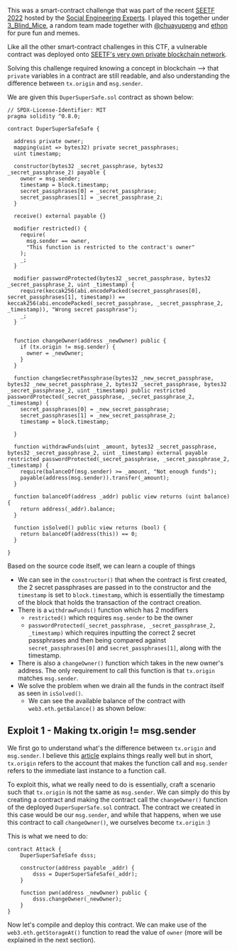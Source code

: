 This was a smart-contract challenge that was part of the recent [SEETF 2022](https://ctftime.org/event/1543/) hosted by the [Social Engineering Experts](https://seetf.sg/seetf/). I played this together under [3_Blind_Mice](https://ctftime.org/team/190705), a random team made together with [@chuayupeng](https://github.com/chuayupeng) and [ethon](https://github.com/gnosis-agora) for pure fun and memes.

Like all the other smart-contract challenges in this CTF, a vulnerable contract was deployed onto [SEETF's very own private blockchain network](https://github.com/Social-Engineering-Experts/ETH-Guide).

Solving this challenge required knowing a concept in blockchain --> that `private` variables in a contract are still readable, and also understanding the difference between `tx.origin` and `msg.sender`.

We are given this `DuperSuperSafe.sol` contract as shown below:
```solidity
// SPDX-License-Identifier: MIT
pragma solidity ^0.8.0;

contract DuperSuperSafeSafe {

  address private owner;
  mapping(uint => bytes32) private secret_passphrases;
  uint timestamp;

  constructor(bytes32 _secret_passphrase, bytes32 _secret_passphrase_2) payable {
    owner = msg.sender;
    timestamp = block.timestamp;
    secret_passphrases[0] = _secret_passphrase;
    secret_passphrases[1] = _secret_passphrase_2;
  }

  receive() external payable {}

  modifier restricted() {
    require(
      msg.sender == owner,
      "This function is restricted to the contract's owner"
    );
    _;
  }

  modifier passwordProtected(bytes32 _secret_passphrase, bytes32 _secret_passphrase_2, uint _timestamp) {
    require(keccak256(abi.encodePacked(secret_passphrases[0], secret_passphrases[1], timestamp)) == keccak256(abi.encodePacked(_secret_passphrase, _secret_passphrase_2, _timestamp)), "Wrong secret passphrase");
    _;
  }


  function changeOwner(address _newOwner) public {
    if (tx.origin != msg.sender) {
      owner = _newOwner;
    }
  }

  function changeSecretPassphrase(bytes32 _new_secret_passphrase, bytes32 _new_secret_passphrase_2, bytes32 _secret_passphrase, bytes32 _secret_passphrase_2, uint _timestamp) public restricted passwordProtected(_secret_passphrase, _secret_passphrase_2, _timestamp) {
    secret_passphrases[0] = _new_secret_passphrase;
    secret_passphrases[1] = _new_secret_passphrase_2;
    timestamp = block.timestamp;

  }

  function withdrawFunds(uint _amount, bytes32 _secret_passphrase, bytes32 _secret_passphrase_2, uint _timestamp) external payable restricted passwordProtected(_secret_passphrase, _secret_passphrase_2, _timestamp) {
    require(balanceOf(msg.sender) >= _amount, "Not enough funds");
    payable(address(msg.sender)).transfer(_amount);
  }

  function balanceOf(address _addr) public view returns (uint balance) {
    return address(_addr).balance;
  }

  function isSolved() public view returns (bool) {
    return balanceOf(address(this)) == 0;
  }

}
```

Based on the source code itself, we can learn a couple of things
- We can see in the `constructor()` that when the contract is first created, the 2 secret passphrases are passed in to the constructor and the `timestamp` is set to `block.timestamp`, which is essentially the timestamp of the block that holds the transaction of the contract creation.
- There is a `withdrawFunds()` function which has 2 modifiers
  - `restricted()` which requires `msg.sender` to be the owner
  - `passwordProtected(_secret_passphrase, _secret_passphrase_2, _timestamp)` which requires inputting the correct 2 secret passphrases and then being compared against `secret_passphrases[0]` and `secret_passphrases[1]`, along with the timestamp.
- There is also a `changeOwner()` function which takes in the new owner's address. The only requirement to call this function is that `tx.origin` matches `msg.sender`.
- We solve the problem when we drain all the funds in the contract itself as seen in `isSolved()`.
  - We can see the available balance of the contract with `web3.eth.getBalance()` as shown below:

## Exploit 1 - Making tx.origin != msg.sender
We first go to understand what's the difference between `tx.origin` and `msg.sender`. I believe this [article](https://blockchain-academy.hs-mittweida.de/courses/solidity-coding-beginners-to-intermediate/lessons/solidity-5-calling-other-contracts-visibility-state-access/topic/tx-origin-and-msg-sender/) explains things really well but in short, `tx.origin` refers to the account that makes the function call and `msg.sender` refers to the immediate last instance to a function call. 

To exploit this, what we really need to do is essentially, craft a scenario such that `tx.origin` is not the same as `msg.sender`. We can simply do this by creating a contract and making the contract call the `changeOwner()` function of the deployed `DuperSuperSafe.sol` contract. The contract we created in this case would be our `msg.sender`, and while that happens, when we use this contract to call `changeOwner()`, we ourselves become `tx.origin` :)

This is what we need to do:

```solidity
contract Attack {
    DuperSuperSafeSafe dsss;

    constructor(address payable _addr) {
        dsss = DuperSuperSafeSafe(_addr);
    }

    function pwn(address _newOwner) public {
        dsss.changeOwner(_newOwner);
    }
}
```

Now let's compile and deploy this contract. We can make use of the `web3.eth.getStorageAt()` function to read the value of `owner` (more will be explained in the next section).

